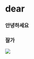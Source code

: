 # dear

### 안녕하세요

### 잘가

![](https://search.pstatic.net/common/?src=http%3A%2F%2Fimgnews.naver.net%2Fimage%2F408%2F2022%2F08%2F19%2F0000164664_019_20220819172102280.jpg&type=sc960_832)
